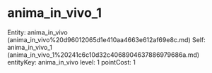 # anima_in_vivo_1

Entity: anima_in_vivo (anima_in_vivo%20d96012065d1e410aa4663e612af69e8c.md)
Self: anima_in_vivo_1 (anima_in_vivo_1%20241c6c10d32c4068904637886979686a.md)
entityKey: anima_in_vivo
level: 1
pointCost: 1

[](Untitled%20811b2982e09e4983977d1f40c2d48b83.md)